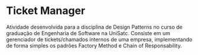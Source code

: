 # Ticket Manager

Atividade desenvolvida para a disciplina de Design Patterns no curso de graduação de Engenharia de Software na UniSatc. Consiste em um gerenciador de tickets/chamados internos de uma empresa, implementando de forma simples os padrões Factory Method e Chain of Responsability.
